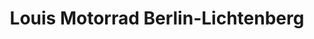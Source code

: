 ---
title: "Louis Motorrad Berlin-Lichtenberg"
url: /berlin/louis-motorrad-berlin-lichtenberg/
shop: Motorrad
---